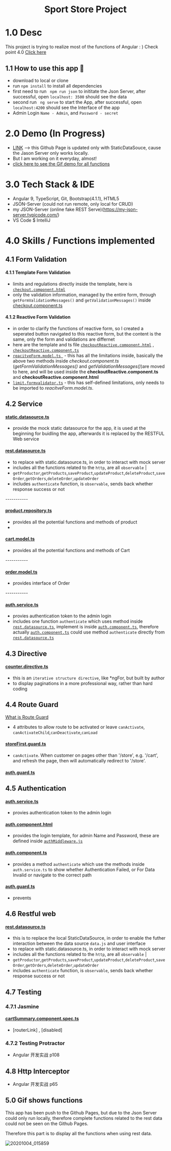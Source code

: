 <h1 align="center">Sport Store Project</h1>

# 1.0 Desc 

This project is trying to realize most of the functions of Angular : )  Check point 4.0 [Click here](https://github.com/puddlejumper26/SportStore/blob/master/README.md#40-skills--functions-implemented)

## 1.1 How to use this app :flags:

- download to local or clone
- run `npm install` to install all dependencies
- first need to run ` npm run json` to inititate the Json Server, after successful, open `localhost: 3500` should see the data
- second run ` ng serve` to start the App, after successful, open ` localhost:4200` should see the Interface of the app
- Admin Login `Name - Admin`, and `Password - secret`

# 2.0 Demo (In Progress)

- [LINK](https://puddlejumper26.github.io/SportStore/) --> this Github Page is updated only with StaticDataSouce, cause the Jason Server only works locally.
- But I am working on it everyday, almost!
- [click here to see the Gif demo for all functions](https://github.com/puddlejumper26/SportStore/#50-gif-shows-functions)

# 3.0 Tech Stack & IDE
- Angular 9, TypeScript, Git, Bootstrap(4.1.1), HTML5
- JSON-Server (could not run remote, only local for CRUD)
- my JSON-Server (online fake REST Serve)(https://my-json-server.typicode.com/)
- VS Code $ IntelliJ

# 4.0 Skills / Functions implemented

## 4.1 Form Validation

#### 4.1.1 Template Form Validation
- limits and regulations directly inside the template, here is [`checkout.component.html`](https://github.com/puddlejumper26/SportStore/blob/master/src/app/store/checkout/checkout.component.html)
- only the validation information, managed by the entire form, through `getFormValidationMessages()` and `getValidationMessages()` inside [checkout.component.ts](https://github.com/puddlejumper26/SportStore/blob/master/src/app/store/checkout/checkout.component.ts)

#### 4.1.2 Reactive Form Validation
- in order to clarify the functions of reactive form, so I created a seperated button navigated to this reactive form, but the content is the same, only the form and validations are differnet
- here are the template and ts file [`checkoutReactive.component.html`](https://github.com/puddlejumper26/SportStore/blob/master/src/app/store/checkout/checkoutReactive.component.html) , [`checkoutReactive.component.ts` ](https://github.com/puddlejumper26/SportStore/blob/master/src/app/store/checkout/checkoutReactive.component.ts)
- [`reacitveForm.model.ts `](https://github.com/puddlejumper26/SportStore/blob/master/src/app/model/reacitveForm.model.ts) - this has all the limitations inside, basically the above two methods inside *checkout.component.ts* (*getFormValidationMessages()* and *getValidationMessages()*)are moved to here, and will be used inside the **checkoutReactive.component.ts** and **checkoutReactive.component.html**
- [`limit.formvalidator.ts`](https://github.com/puddlejumper26/SportStore/blob/master/src/app/model/validators/limit.formvalidator.ts) - this has self-defined limitations, only needs to be imported to *reacitveForm.model.ts*.

## 4.2 Service

#### [static.datasource.ts](https://github.com/puddlejumper26/SportStore/blob/master/src/app/model/services/static.datasource.ts)
- provide the mock static datasource for the app, it is used at the beginning for buidling the app, afterwards it is replaced by the RESTFUL Web service
#### [rest.datasource.ts](https://github.com/puddlejumper26/SportStore/blob/master/src/app/model/services/rest.datasource.ts)
- to replace with static.datasource.ts, in order to interact with mock server
- includes all the functions related to the `http`, are all `observable` |
- `getProductor`,`getProducts`,`saveProduct`,`updateProduct`,`deleteProduct`,`saveOrder`,`getOrders`,`deleteOrder`,`updateOrder`
- includes `authenticate` function, is `observable`, sends back whether response success or not

*-----------*
#### [product.repository.ts](https://github.com/puddlejumper26/SportStore/blob/master/src/app/model/services/product.repository.ts)
- provides all the potential functions and methods of product
- 
#### [cart.model.ts](https://github.com/puddlejumper26/SportStore/blob/master/src/app/model/services/cart.model.ts)
- provides all the potential functions and methods of Cart

*-----------*
#### [order.model.ts](https://github.com/puddlejumper26/SportStore/blob/master/src/app/model/order.model.ts)
- provides interface of Order


*-----------*
#### [auth.service.ts](https://github.com/puddlejumper26/SportStore/blob/master/src/app/model/services/auth.service.ts)
- provies authentication token to the admin login 
- includes one function `authenticate` which uses method inside [`rest.datasource.ts`](https://github.com/puddlejumper26/SportStore/blob/master/src/app/model/rest.datasource.ts), implement is inside [`auth.component.ts`](https://github.com/puddlejumper26/SportStore/blob/master/src/app/admin/auth.component.ts), therefore actually [`auth.component.ts`](https://github.com/puddlejumper26/SportStore/blob/master/src/app/admin/auth.component.ts) could use method `authenticate` directly from [`rest.datasource.ts`](https://github.com/puddlejumper26/SportStore/blob/master/src/app/model/rest.datasource.ts)

## 4.3 Directive

#### [counter.directive.ts](https://github.com/puddlejumper26/SportStore/blob/master/src/app/store/counter.directive.ts)
- this is an `iterative structure directive`, like *ngFor, but built by author
- to display paginations in a more professional way, rather than hard coding



## 4.4 Route Guard 

 [What is Route Guard](https://github.com/puddlejumper26/blogs/issues/153)
 - 4 attributes to allow route to be activated or leave `canActivate`, `canActivateChild`,`canDeactivate`,`canLoad`

#### [storeFirst.guard.ts](https://github.com/puddlejumper26/SportStore/blob/master/src/app/storeFirst.guard.ts)
- `canActivate`. When customer on pages other than '/store', e.g. '/cart', and refresh the page, then will automatically redirect to '/store'.

#### [auth.guard.ts](https://github.com/puddlejumper26/SportStore/blob/master/src/app/)


## 4.5 Authentication
#### [auth.service.ts](https://github.com/puddlejumper26/SportStore/blob/master/src/app/model/services/auth.service.ts)
- provies authentication token to the admin login 
#### [auth.component.html](https://github.com/puddlejumper26/SportStore/blob/master/src/app/admin/auth.component.html)
- provides the login template, for admin Name and Password, these are defined inside [`authMiddleware.js`](https://github.com/puddlejumper26/SportStore/blob/master/authMiddleware.js)
#### [auth.component.ts](https://github.com/puddlejumper26/SportStore/blob/master/src/app/admin/auth.component.ts)
- provides a method `authenticate` which use the methods inside `auth.service.ts` to show whether Authentication Failed, or For Data Invalid or navigate to the correct path
#### [auth.guard.ts](https://github.com/puddlejumper26/SportStore/blob/master/src/app/admin/auth.guard.ts)
- prevents 

## 4.6 Restful web

#### [rest.datasource.ts](https://github.com/puddlejumper26/SportStore/blob/master/src/app/model/services/rest.datasource.ts)
- this is to replace the local StaticDataSource, in order to enable the futher interaction between the data source `data.js` and user interface
- to replace with static.datasource.ts, in order to interact with mock server
- includes all the functions related to the `http`, are all `observable` |
- `getProductor`,`getProducts`,`saveProduct`,`updateProduct`,`deleteProduct`,`saveOrder`,`getOrders`,`deleteOrder`,`updateOrder`
- includes `authenticate` function, is `observable`, sends back whether response success or not

## 4.7 Testing

### 4.7.1 Jasmine

#### [cartSummary.component.spec.ts](https://github.com/puddlejumper26/SportStore/blob/master/src/app/store/cart/cartSummary.component.spec.ts)
- [routerLink] , [disabled]

### 4.7.2 Testing Protractor 
- Angular 开发实战 p108

## 4.8 Http Interceptor
- Angular 开发实战 p65

## 5.0 Gif shows functions

This app has been push to the Github Pages, but due to the Json Server could only run locally, therefore complete functions related to the rest data could not be seen on the Github Pages.

Therefore this part is to display all the functions when using rest data.

![20201004_015859](https://user-images.githubusercontent.com/40550117/95003966-86abfc80-05e5-11eb-8741-58ca7c7d4737.gif)
